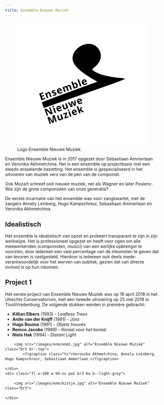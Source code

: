 ```yaml
---
title: Ensemble Nieuwe Muziek
---
```


<figure class="fr w-50-l w-third-m w-25 ml-auto br3 ma1 ba b--light-gray">
	<img src="/images/enm/Logo_ENM_final.svg" alt="Ensemble Nieuwe Muziek" class="br3 br--top">
	<figcaption class="tc">Logo Ensemble Nieuwe Muziek.</figcaption>
</figure>

Ensemble Nieuwe Muziek is in 2017 opgezet door Sebastiaan Ammerlaan en Veronika Akhmetchina. Het is een ensemble op projectbasis met een steeds wisselende bezetting. Het ensemble is gespecialiseerd in het uitvoeren van muziek vers van de pen van de componist.

Ook Mozart schreef ooit nieuwe muziek, net als Wagner en later Poulenc. Wie zijn de grote componisten van onze generatie?

De eerste incarnatie van het ensemble was voor zangkwartet, met de zangers Annely Leinberg, Hugo Kampschreur, Sebastiaan Ammerlaan en Veronika Akhmetchina. 

## Idealistisch

Het ensemble is idealistisch van opzet en probeert transparant te zijn in zijn werkwijze. Het is professioneel opgezet en heeft voor ogen om alle meewerkenden (componisten, musici) van een eerlijke opbrengst te voorzien, door iedereen een vast percentage van de inkomsten te geven dat van tevoren is vastgesteld. Hierdoor is iedereen ook deels mede-verantwoordelijk voor het werven van publiek, gezien dat van directe invloed is op hun inkomen.

## Project 1

Het eerste project van Ensemble Nieuwe Muziek was op 16 april 2018 in het Utrechts Conservatorium, met een tweede uitvoering op 25 mei 2018 in TivoliVredenburg. De volgende stukken werden in première gebracht:

* **Killian Elbers** (1993) - *Leafless Trees*
* **Ardie van der Knijff** (1991) - *Jûra*
* **Hugo Bouma** (1991) - *Objets trouvés*
* **Remco Jacobs** (1989) - *Koraal voor het koraal*
* **Niels Hak** (1994)  - *Distant Light*

<div class="mw9 center ph3-ns">
  <div class="cf ph2-ns">
    <div class="fl w-100 w-50-ns pa2 br3 ba b--light-gray">
      
		<img src="/images/enm/enm1.jpg" alt="Ensemble Nieuwe Muziek" class="br3 br--top">
			<figcaption class="tc">Veronika Akhmetchina, Annely Leinberg, Hugo Kampschreur, Sebastiaan Ammerlaan.</figcaption>
      
    </div>
    <div class="fl w-100 w-50-ns pa2 br3 ba b--light-gray">
      
		<img src="/images/enm/kistje.jpg" alt="Ensemble Nieuwe Muziek" class="br3">

    </div>
  </div>
</div>
